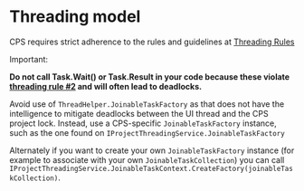 # Threading model

CPS requires strict adherence to the rules and guidelines at [Threading
Rules](threading_rules.md)

Important: 

**Do not call Task.Wait() or Task.Result in your code because these
violate [threading rule #2](https://github.com/microsoft/vs-threading/blob/main/docfx/docs/threading_rules.md#-rule-2-use-jtfrun) and will often lead
to deadlocks.**

Avoid use of `ThreadHelper.JoinableTaskFactory` as that does not have the intelligence
to mitigate deadlocks between the UI thread and the CPS project lock. Instead,
use a CPS-specific `JoinableTaskFactory` instance, such as the one found on
`IProjectThreadingService.JoinableTaskFactory`

Alternately if you want to create your own `JoinableTaskFactory` instance (for
example to associate with your own `JoinableTaskCollection`) you can call `IProjectThreadingService.JoinableTaskContext.CreateFactory(joinableTaskCollection)`.
